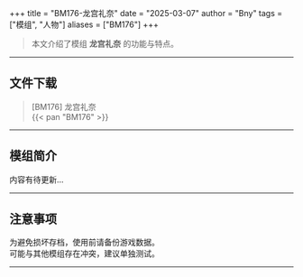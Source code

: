 +++
title = "BM176-龙宫礼奈"
date = "2025-03-07"
author = "Bny"
tags = ["模组", "人物"]
aliases = ["BM176"]
+++

> 本文介绍了模组 **龙宫礼奈** 的功能与特点。

---

## 文件下载

> [BM176] 龙宫礼奈  
{{< pan "BM176" >}}  

---

## 模组简介

>  
内容有待更新...  

---

## 注意事项

>  
为避免损坏存档，使用前请备份游戏数据。  
可能与其他模组存在冲突，建议单独测试。  

---

